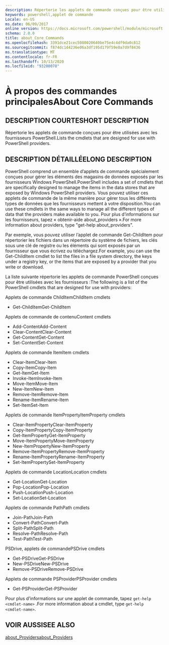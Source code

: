 ```yaml
---
description: Répertorie les applets de commande conçues pour être utilisées avec les fournisseurs PowerShell.
keywords: powershell,applet de commande
Locale: en-US
ms.date: 06/09/2017
online version: https://docs.microsoft.com/powershell/module/microsoft.powershell.core/about/about_core_commands?view=powershell-5.1&WT.mc_id=ps-gethelp
schema: 2.0.0
title: about_Core_Commands
ms.openlocfilehash: 3391dce21cec5080020640be75e4c4df9da0c812
ms.sourcegitcommit: f874dc1d4236e06a3df195d179f59e0a7d9f8436
ms.translationtype: MT
ms.contentlocale: fr-FR
ms.lasthandoff: 10/13/2020
ms.locfileid: "93208078"
---
```

# <a name="about-core-commands"></a><span data-ttu-id="966f2-104">À propos des commandes principales</span><span class="sxs-lookup"><span data-stu-id="966f2-104">About Core Commands</span></span>

## <a name="short-description"></a><span data-ttu-id="966f2-105">DESCRIPTION COURTE</span><span class="sxs-lookup"><span data-stu-id="966f2-105">SHORT DESCRIPTION</span></span>

<span data-ttu-id="966f2-106">Répertorie les applets de commande conçues pour être utilisées avec les fournisseurs PowerShell.</span><span class="sxs-lookup"><span data-stu-id="966f2-106">Lists the cmdlets that are designed for use with PowerShell providers.</span></span>

## <a name="long-description"></a><span data-ttu-id="966f2-107">DESCRIPTION DÉTAILLÉE</span><span class="sxs-lookup"><span data-stu-id="966f2-107">LONG DESCRIPTION</span></span>

<span data-ttu-id="966f2-108">PowerShell comprend un ensemble d’applets de commande spécialement conçues pour gérer les éléments des magasins de données exposés par les fournisseurs Windows PowerShell.</span><span class="sxs-lookup"><span data-stu-id="966f2-108">PowerShell includes a set of cmdlets that are specifically designed to manage the items in the data stores that are exposed by Windows PowerShell providers.</span></span>
<span data-ttu-id="966f2-109">Vous pouvez utiliser ces applets de commande de la même manière pour gérer tous les différents types de données que les fournisseurs mettent à votre disposition.</span><span class="sxs-lookup"><span data-stu-id="966f2-109">You can use these cmdlets in the same ways to manage all the different types of data that the providers make available to you.</span></span> <span data-ttu-id="966f2-110">Pour plus d’informations sur les fournisseurs, tapez « obtenir-aide about_providers ».</span><span class="sxs-lookup"><span data-stu-id="966f2-110">For more information about providers, type "get-help about_providers".</span></span>

<span data-ttu-id="966f2-111">Par exemple, vous pouvez utiliser l’applet de commande Get-ChildItem pour répertorier les fichiers dans un répertoire du système de fichiers, les clés sous une clé de registre ou les éléments qui sont exposés par un fournisseur que vous écrivez ou téléchargez.</span><span class="sxs-lookup"><span data-stu-id="966f2-111">For example, you can use the Get-ChildItem cmdlet to list the files in a file system directory, the keys under a registry key, or the items that are exposed by a provider that you write or download.</span></span>

<span data-ttu-id="966f2-112">La liste suivante répertorie les applets de commande PowerShell conçues pour être utilisées avec les fournisseurs :</span><span class="sxs-lookup"><span data-stu-id="966f2-112">The following is a list of the PowerShell cmdlets that are designed for use with providers:</span></span>

<span data-ttu-id="966f2-113">Applets de commande ChildItem</span><span class="sxs-lookup"><span data-stu-id="966f2-113">ChildItem cmdlets</span></span>

- <span data-ttu-id="966f2-114">Get-ChildItem</span><span class="sxs-lookup"><span data-stu-id="966f2-114">Get-ChildItem</span></span>

<span data-ttu-id="966f2-115">Applets de commande de contenu</span><span class="sxs-lookup"><span data-stu-id="966f2-115">Content cmdlets</span></span>

- <span data-ttu-id="966f2-116">Add-Content</span><span class="sxs-lookup"><span data-stu-id="966f2-116">Add-Content</span></span>
- <span data-ttu-id="966f2-117">Clear-Content</span><span class="sxs-lookup"><span data-stu-id="966f2-117">Clear-Content</span></span>
- <span data-ttu-id="966f2-118">Get-Content</span><span class="sxs-lookup"><span data-stu-id="966f2-118">Get-Content</span></span>
- <span data-ttu-id="966f2-119">Set-Content</span><span class="sxs-lookup"><span data-stu-id="966f2-119">Set-Content</span></span>

<span data-ttu-id="966f2-120">Applets de commande Item</span><span class="sxs-lookup"><span data-stu-id="966f2-120">Item cmdlets</span></span>

- <span data-ttu-id="966f2-121">Clear-Item</span><span class="sxs-lookup"><span data-stu-id="966f2-121">Clear-Item</span></span>
- <span data-ttu-id="966f2-122">Copy-Item</span><span class="sxs-lookup"><span data-stu-id="966f2-122">Copy-Item</span></span>
- <span data-ttu-id="966f2-123">Get-Item</span><span class="sxs-lookup"><span data-stu-id="966f2-123">Get-Item</span></span>
- <span data-ttu-id="966f2-124">Invoke-Item</span><span class="sxs-lookup"><span data-stu-id="966f2-124">Invoke-Item</span></span>
- <span data-ttu-id="966f2-125">Move-Item</span><span class="sxs-lookup"><span data-stu-id="966f2-125">Move-Item</span></span>
- <span data-ttu-id="966f2-126">New-Item</span><span class="sxs-lookup"><span data-stu-id="966f2-126">New-Item</span></span>
- <span data-ttu-id="966f2-127">Remove-Item</span><span class="sxs-lookup"><span data-stu-id="966f2-127">Remove-Item</span></span>
- <span data-ttu-id="966f2-128">Rename-Item</span><span class="sxs-lookup"><span data-stu-id="966f2-128">Rename-Item</span></span>
- <span data-ttu-id="966f2-129">Set-Item</span><span class="sxs-lookup"><span data-stu-id="966f2-129">Set-Item</span></span>

<span data-ttu-id="966f2-130">Applets de commande ItemProperty</span><span class="sxs-lookup"><span data-stu-id="966f2-130">ItemProperty cmdlets</span></span>

- <span data-ttu-id="966f2-131">Clear-ItemProperty</span><span class="sxs-lookup"><span data-stu-id="966f2-131">Clear-ItemProperty</span></span>
- <span data-ttu-id="966f2-132">Copy-ItemProperty</span><span class="sxs-lookup"><span data-stu-id="966f2-132">Copy-ItemProperty</span></span>
- <span data-ttu-id="966f2-133">Get-ItemProperty</span><span class="sxs-lookup"><span data-stu-id="966f2-133">Get-ItemProperty</span></span>
- <span data-ttu-id="966f2-134">Move-ItemProperty</span><span class="sxs-lookup"><span data-stu-id="966f2-134">Move-ItemProperty</span></span>
- <span data-ttu-id="966f2-135">New-ItemProperty</span><span class="sxs-lookup"><span data-stu-id="966f2-135">New-ItemProperty</span></span>
- <span data-ttu-id="966f2-136">Remove-ItemProperty</span><span class="sxs-lookup"><span data-stu-id="966f2-136">Remove-ItemProperty</span></span>
- <span data-ttu-id="966f2-137">Rename-ItemProperty</span><span class="sxs-lookup"><span data-stu-id="966f2-137">Rename-ItemProperty</span></span>
- <span data-ttu-id="966f2-138">Set-ItemProperty</span><span class="sxs-lookup"><span data-stu-id="966f2-138">Set-ItemProperty</span></span>

<span data-ttu-id="966f2-139">Applets de commande Location</span><span class="sxs-lookup"><span data-stu-id="966f2-139">Location cmdlets</span></span>

- <span data-ttu-id="966f2-140">Get-Location</span><span class="sxs-lookup"><span data-stu-id="966f2-140">Get-Location</span></span>
- <span data-ttu-id="966f2-141">Pop-Location</span><span class="sxs-lookup"><span data-stu-id="966f2-141">Pop-Location</span></span>
- <span data-ttu-id="966f2-142">Push-Location</span><span class="sxs-lookup"><span data-stu-id="966f2-142">Push-Location</span></span>
- <span data-ttu-id="966f2-143">Set-Location</span><span class="sxs-lookup"><span data-stu-id="966f2-143">Set-Location</span></span>

<span data-ttu-id="966f2-144">Applets de commande Path</span><span class="sxs-lookup"><span data-stu-id="966f2-144">Path cmdlets</span></span>

- <span data-ttu-id="966f2-145">Join-Path</span><span class="sxs-lookup"><span data-stu-id="966f2-145">Join-Path</span></span>
- <span data-ttu-id="966f2-146">Convert-Path</span><span class="sxs-lookup"><span data-stu-id="966f2-146">Convert-Path</span></span>
- <span data-ttu-id="966f2-147">Split-Path</span><span class="sxs-lookup"><span data-stu-id="966f2-147">Split-Path</span></span>
- <span data-ttu-id="966f2-148">Resolve-Path</span><span class="sxs-lookup"><span data-stu-id="966f2-148">Resolve-Path</span></span>
- <span data-ttu-id="966f2-149">Test-Path</span><span class="sxs-lookup"><span data-stu-id="966f2-149">Test-Path</span></span>

<span data-ttu-id="966f2-150">PSDrive, applets de commande</span><span class="sxs-lookup"><span data-stu-id="966f2-150">PSDrive cmdlets</span></span>

- <span data-ttu-id="966f2-151">Get-PSDrive</span><span class="sxs-lookup"><span data-stu-id="966f2-151">Get-PSDrive</span></span>
- <span data-ttu-id="966f2-152">New-PSDrive</span><span class="sxs-lookup"><span data-stu-id="966f2-152">New-PSDrive</span></span>
- <span data-ttu-id="966f2-153">Remove-PSDrive</span><span class="sxs-lookup"><span data-stu-id="966f2-153">Remove-PSDrive</span></span>

<span data-ttu-id="966f2-154">Applets de commande PSProvider</span><span class="sxs-lookup"><span data-stu-id="966f2-154">PSProvider cmdlets</span></span>

- <span data-ttu-id="966f2-155">Get-PSProvider</span><span class="sxs-lookup"><span data-stu-id="966f2-155">Get-PSProvider</span></span>

<span data-ttu-id="966f2-156">Pour plus d’informations sur une applet de commande, tapez `get-help <cmdlet-name>` .</span><span class="sxs-lookup"><span data-stu-id="966f2-156">For more information about a cmdlet, type `get-help <cmdlet-name>`.</span></span>

## <a name="see-also"></a><span data-ttu-id="966f2-157">VOIR AUSSI</span><span class="sxs-lookup"><span data-stu-id="966f2-157">SEE ALSO</span></span>

[<span data-ttu-id="966f2-158">about_Providers</span><span class="sxs-lookup"><span data-stu-id="966f2-158">about_Providers</span></span>](about_Providers.md)
